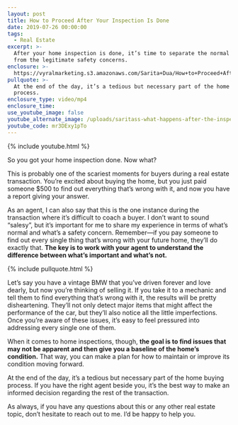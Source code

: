 ```yaml
---
layout: post
title: How to Proceed After Your Inspection Is Done
date: 2019-07-26 00:00:00
tags:
  - Real Estate
excerpt: >-
  After your home inspection is done, it’s time to separate the normal issues
  from the legitimate safety concerns.
enclosure: >-
  https://vyralmarketing.s3.amazonaws.com/Sarita+Dua/How+to+Proceed+After+Your+Inspection+Is+Done.mp4
pullquote: >-
  At the end of the day, it’s a tedious but necessary part of the home buying
  process.
enclosure_type: video/mp4
enclosure_time:
use_youtube_image: false
youtube_alternate_image: /uploads/saritass-what-happens-after-the-inspection-youtube.png
youtube_code: mr3DExy1pTo
---
```


{% include youtube.html %}

So you got your home inspection done. Now what?

This is probably one of the scariest moments for buyers during a real estate transaction. You’re excited about buying the home, but you just paid someone $500 to find out everything that’s wrong with it, and now you have a report giving your answer.&nbsp;

As an agent, I can also say that this is the one instance during the transaction where it’s difficult to coach a buyer. I don’t want to sound “salesy”, but it’s important for me to share my experience in terms of what’s normal and what’s a safety concern. Remember—if you pay someone to find out every single thing that’s wrong with your future home, they’ll do exactly that. **The key is to work with your agent to understand the difference between what’s important and what’s not.**

{% include pullquote.html %}

Let’s say you have a vintage BMW that you’ve driven forever and love dearly, but now you’re thinking of selling it. If you take it to a mechanic and tell them to find everything that’s wrong with it, the results will be pretty disheartening. They’ll not only detect major items that might affect the performance of the car, but they’ll also notice all the little imperfections. Once you’re aware of these issues, it’s easy to feel pressured into addressing every single one of them.&nbsp;

When it comes to home inspections, though, **the goal is to find issues that may not be apparent and then give you a baseline of the home’s condition.** That way, you can make a plan for how to maintain or improve its condition moving forward.&nbsp;

At the end of the day, it’s a tedious but necessary part of the home buying process. If you have the right agent beside you, it’s the best way to make an informed decision regarding the rest of the transaction.&nbsp;

As always, if you have any questions about this or any other real estate topic, don’t hesitate to reach out to me. I’d be happy to help you.